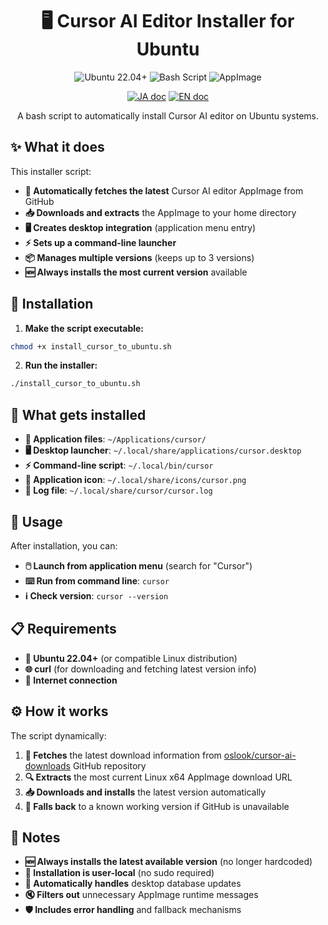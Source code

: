 <h1 align="center">🖥️ Cursor AI Editor Installer for Ubuntu</h1>

<p align="center">
    <img src="https://img.shields.io/badge/Ubuntu-22.04+-orange?style=for-the-badge&logo=ubuntu" alt="Ubuntu 22.04+"/>
    <img src="https://img.shields.io/badge/Bash-Script-green?style=for-the-badge&logo=gnu-bash" alt="Bash Script"/>
    <img src="https://img.shields.io/badge/AppImage-Installer-blue?style=for-the-badge" alt="AppImage"/>
</p>

<p align="center">
    <a href="README_JP.md"><img src="https://img.shields.io/badge/ドキュメント-日本語-white.svg" alt="JA doc"/></a>
    <a href="README.md"><img src="https://img.shields.io/badge/english-document-white.svg" alt="EN doc"></a>
</p>

<p align="center">
    A bash script to automatically install Cursor AI editor on Ubuntu systems.
</p>

## ✨ What it does

This installer script:
- **🔄 Automatically fetches the latest** Cursor AI editor AppImage from GitHub
- **📥 Downloads and extracts** the AppImage to your home directory
- **🖥️ Creates desktop integration** (application menu entry)
- **⚡ Sets up a command-line launcher**
- **📦 Manages multiple versions** (keeps up to 3 versions)
- **🆕 Always installs the most current version** available

## 🚀 Installation

1. **Make the script executable:**
```bash
chmod +x install_cursor_to_ubuntu.sh
```

2. **Run the installer:**
```bash
./install_cursor_to_ubuntu.sh
```

## 📁 What gets installed

- **📂 Application files**: `~/Applications/cursor/`
- **🖥️ Desktop launcher**: `~/.local/share/applications/cursor.desktop`
- **⚡ Command-line script**: `~/.local/bin/cursor`
- **🎨 Application icon**: `~/.local/share/icons/cursor.png`
- **📝 Log file**: `~/.local/share/cursor/cursor.log`

## 🎯 Usage

After installation, you can:
- **🖱️ Launch from application menu** (search for "Cursor")
- **⌨️ Run from command line**: `cursor`
- **ℹ️ Check version**: `cursor --version`

## 📋 Requirements

- **🐧 Ubuntu 22.04+** (or compatible Linux distribution)
- **🌐 curl** (for downloading and fetching latest version info)
- **📡 Internet connection**

## ⚙️ How it works

The script dynamically:
1. **📡 Fetches** the latest download information from [oslook/cursor-ai-downloads](https://github.com/oslook/cursor-ai-downloads) GitHub repository
2. **🔍 Extracts** the most current Linux x64 AppImage download URL
3. **📥 Downloads and installs** the latest version automatically
4. **🔄 Falls back** to a known working version if GitHub is unavailable

## 📝 Notes

- **🆕 Always installs the latest available version** (no longer hardcoded)
- **👤 Installation is user-local** (no sudo required)
- **🔄 Automatically handles** desktop database updates
- **🔇 Filters out** unnecessary AppImage runtime messages
- **🛡️ Includes error handling** and fallback mechanisms